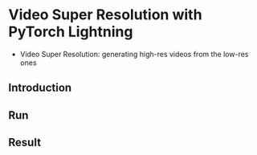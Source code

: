 # Video Super Resolution with PyTorch Lightning
- Video Super Resolution: generating high-res videos from the low-res ones

## Introduction

## Run 

## Result
